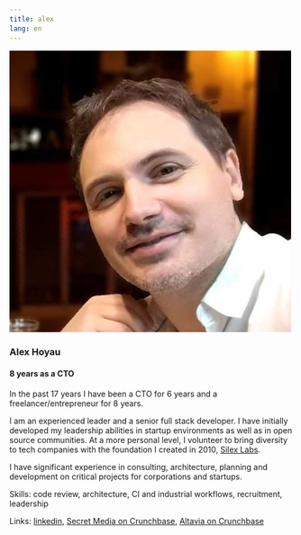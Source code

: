 ```yaml
---
title: alex
lang: en
---
```


![Alex Hoyau](assets/alex.jpg)

### Alex Hoyau
#### 8 years as a CTO

In the past 17 years I have been a CTO for 6 years and a freelancer/entrepreneur for 8 years. 

I am an experienced leader and a senior full stack developer. I have initially developed my leadership abilities in startup environments as well as in open source communities. At a more personal level, I volunteer to bring diversity to tech companies with the foundation I created in 2010, [Silex Labs](https://www.silexlabs.org/).

I have significant experience in consulting, architecture, planning and development on critical projects for corporations and startups. 

Skills: code review, architecture, CI and industrial workflows, recruitment, leadership

Links: [linkedin](https://www.linkedin.com/in/webappdev/), [Secret Media on Crunchbase](https://www.crunchbase.com/organization/secret-media-inc), [Altavia on Crunchbase](https://www.crunchbase.com/organization/altavia)
